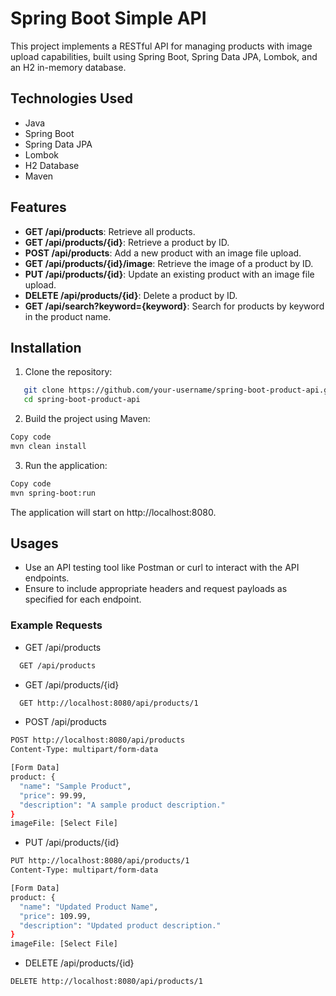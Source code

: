 # Spring Boot Simple API

This project implements a RESTful API for managing products with image upload capabilities, built using Spring Boot, Spring Data JPA, Lombok, and an H2 in-memory database.

## Technologies Used
- Java
- Spring Boot
- Spring Data JPA
- Lombok
- H2 Database
- Maven

## Features
- **GET /api/products**: Retrieve all products.
- **GET /api/products/{id}**: Retrieve a product by ID.
- **POST /api/products**: Add a new product with an image file upload.
- **GET /api/products/{id}/image**: Retrieve the image of a product by ID.
- **PUT /api/products/{id}**: Update an existing product with an image file upload.
- **DELETE /api/products/{id}**: Delete a product by ID.
- **GET /api/search?keyword={keyword}**: Search for products by keyword in the product name.

## Installation
1. Clone the repository:
```bash
   git clone https://github.com/your-username/spring-boot-product-api.git
   cd spring-boot-product-api
   ```
2. Build the project using Maven:
```bash
Copy code
mvn clean install
```

3. Run the application:
```bash
Copy code
mvn spring-boot:run
```
The application will start on http://localhost:8080.

## Usages
- Use an API testing tool like Postman or curl to interact with the API endpoints.
- Ensure to include appropriate headers and request payloads as specified for each endpoint.

### Example Requests
- GET /api/products
```bash
  GET /api/products
```
- GET /api/products/{id}
```bash
  GET http://localhost:8080/api/products/1
```
- POST /api/products
```bash
POST http://localhost:8080/api/products
Content-Type: multipart/form-data

[Form Data]
product: {
  "name": "Sample Product",
  "price": 99.99,
  "description": "A sample product description."
}
imageFile: [Select File]
```
- PUT /api/products/{id}
```bash
PUT http://localhost:8080/api/products/1
Content-Type: multipart/form-data

[Form Data]
product: {
  "name": "Updated Product Name",
  "price": 109.99,
  "description": "Updated product description."
}
imageFile: [Select File]
```
- DELETE /api/products/{id}
```bash
DELETE http://localhost:8080/api/products/1
```


